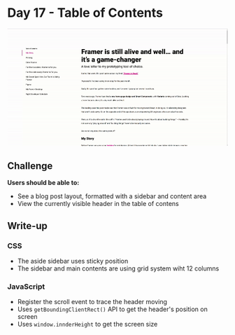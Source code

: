 # Day 17 - Table of Contents

![Advent of JavaScript](screen.gif)

## Challenge

**Users should be able to:**

-   See a blog post layout, formatted with a sidebar and content area
-   View the currently visible header in the table of contens

## Write-up

### CSS

-   The aside sidebar uses sticky position
-   The sidebar and main contents are using grid system wiht 12 columns

### JavaScript

-   Register the scroll event to trace the header moving
-   Uses `getBoundingClientRect()` API to get the header's position on screen
-   Uses `window.innderHeight` to get the screen size
